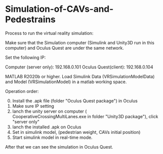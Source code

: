 # Simulation-of-CAVs-and-Pedestrains

Process to run the virtual reality simulation:

Make sure that the Simulation computer (Simulink and Unity3D run in this computer) and Oculus Quest are under the same network.

Set the following IP:

Computer (server only): 192.168.0.101
  Oculus Quest(client): 192.168.0.104

MATLAB R2020b or higher.
Load Simulink Data (VRSimulationModelData) and Model (VRSimulationModel) in a matlab working space.


Operation order:

00. Install the .apk file (folder "Oculus Quest package") in Oculus
01. Make sure IP setting
02. lanch the unity server on computer ( CooperativeCrossingMultiLanes.exe in folder "Unity3D package"), click "server only"
03. lanch the installed .apk on Oculus
04. Set in simulink model, (pedestrian weight, CAVs initial position)
05. Start simulink model in real-time mode.

After that we can see the simulation in Oculus Quest.
